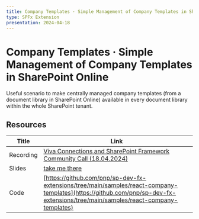 ```yaml
--- 
title: Company Templates · Simple Management of Company Templates in SharePoint Online
type: SPFx Extension
presentation: 2024-04-18
---
```


# Company Templates · Simple Management of Company Templates in SharePoint Online

Useful scenario to make centrally managed company templates (from a document library in SharePoint Online) available in every document library within the whole SharePoint tenant.

## Resources

| Title     | Link                                                                                                                                                           |
| --------- | -------------------------------------------------------------------------------------------------------------------------------------------------------------- |
| Recording | [Viva Connections and SharePoint Framework Community Call (18.04.2024)](https://youtu.be/YoMCD4lfdJY?feature=shared&t=1088)                                    |
| Slides    | [take me there](./PnP%20Call,%20react-company-templates,%20Slides.pdf) |
| Code      | [https://github.com/pnp/sp-dev-fx-extensions/tree/main/samples/react-company-templates](https://github.com/pnp/sp-dev-fx-extensions/tree/main/samples/react-company-templates) |
